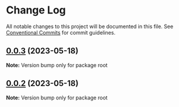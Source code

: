 # Change Log

All notable changes to this project will be documented in this file.
See [Conventional Commits](https://conventionalcommits.org) for commit guidelines.

## [0.0.3](https://github.com/phil-schmidtke/easy-dapp/compare/v0.0.2...v0.0.3) (2023-05-18)

**Note:** Version bump only for package root





## [0.0.2](https://github.com/phil-schmidtke/easy-dapp/compare/v0.0.1...v0.0.2) (2023-05-18)

**Note:** Version bump only for package root

